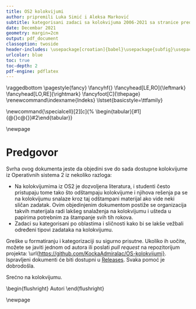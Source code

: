 ```yaml
---
title: OS2 kolokvijumi
author: pripremili Luka Simić i Aleksa Marković
subtitle: kategorisani zadaci sa kolokvijuma 2006-2021 sa stranice predmeta
date: Decembar 2021
geometry: margin=2cm
output: pdf_document
classoption: twoside
header-includes: \usepackage[croatian]{babel}\usepackage{subfig}\usepackage{float}\usepackage{fancyhdr}\usepackage{imakeidx}\usepackage{listings}\usepackage{svg}\makeindex[intoc]\graphicspath{{./}}\usepackage[normalem]{ulem}\usepackage{multirow}
urlcolor: blue
toc: true
toc-depth: 2
pdf-engine: pdflatex
---
```

\raggedbottom
\pagestyle{fancy}
\fancyhf{}
\fancyhead[LE,RO]{\leftmark}
\fancyhead[LO,RE]{\rightmark}
\fancyfoot[C]{\thepage}
\renewcommand\indexname{Indeks}
\lstset{basicstyle=\ttfamily}

\newcommand{\specialcell}[2][c]{%
  \begin{tabular}[#1]{@{}c@{}}#2\end{tabular}}

\newpage
# Predgovor
Svrha ovog dokumenta jeste da objedini sve do sada dostupne kolokvijume iz Operativnih sistema 2 iz nekoliko razloga:

- Na kolokvijumima iz OS2 je dozvoljena literatura, i studenti često pristupaju tome tako što odštampaju kolokvijume i njihova rešenja pa se na kolokvijumu snalaze kroz taj odštampani materijal ako vide neki sličan zadatak. Ovim objedinjenim dokumentom postiže se organizacija takvih materijala radi lakšeg snalaženja na kolokvijumu i ušteda u papirima potrebnim za štampanje svih tih rokova.
- Zadaci su kategorisani po oblastima i sličnosti kako bi se lakše vežbali određeni tipovi zadataka na kolokvijumu.

Greške u formatiranju i kategorizaciji su sigurno prisutne. Ukoliko ih uočite, možete se javiti jednom od autora ili poslati *pull request* na repozitorijum projekta: \url{https://github.com/KockaAdmiralac/OS-kolokvijumi}. Ispravljeni dokumenti će biti dostupni u [Releases](https://github.com/KockaAdmiralac/OS-kolokvijumi/releases/latest). Svaka pomoć je dobrodošla.

Srećno na kolokvijumu.

\begin{flushright}
Autori
\end{flushright}

\newpage
